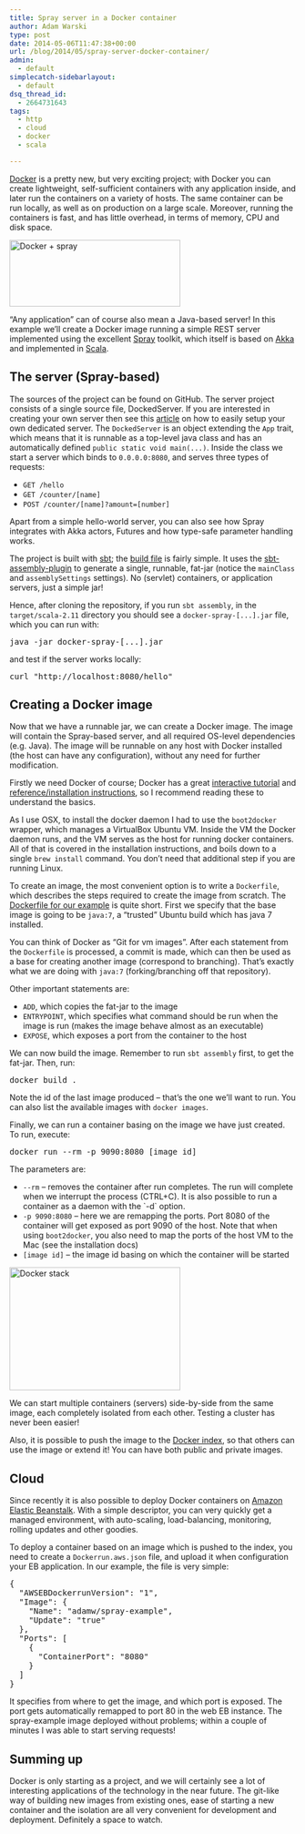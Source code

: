 ```yaml
---
title: Spray server in a Docker container
author: Adam Warski
type: post
date: 2014-05-06T11:47:38+00:00
url: /blog/2014/05/spray-server-docker-container/
admin:
  - default
simplecatch-sidebarlayout:
  - default
dsq_thread_id:
  - 2664731643
tags:
  - http
  - cloud
  - docker
  - scala

---
```

[Docker][1] is a pretty new, but very exciting project; with Docker you can create lightweight, self-sufficient containers with any application inside, and later run the containers on a variety of hosts. The same container can be run locally, as well as on production on a large scale. Moreover, running the containers is fast, and has little overhead, in terms of memory, CPU and disk space.

<a href="http://www.warski.org/blog/2014/05/spray-server-docker-container/docker-spray-3/" rel="attachment wp-att-1269"><img loading="lazy" decoding="async" src="http://www.warski.org/blog/wp-content/uploads/2014/05/Docker-+-spray1-300x117.jpg" alt="Docker + spray" width="300" height="117" class="aligncenter size-medium wp-image-1269" srcset="https://www.warski.org/blog/wp-content/uploads/2014/05/Docker-+-spray1-300x117.jpg 300w, https://www.warski.org/blog/wp-content/uploads/2014/05/Docker-+-spray1-255x99.jpg 255w, https://www.warski.org/blog/wp-content/uploads/2014/05/Docker-+-spray1-210x82.jpg 210w, https://www.warski.org/blog/wp-content/uploads/2014/05/Docker-+-spray1.jpg 814w" sizes="(max-width: 300px) 100vw, 300px" /></a>

&#8220;Any application&#8221; can of course also mean a Java-based server! In this example we’ll create a Docker image running a simple REST server implemented using the excellent [Spray][2] toolkit, which itself is based on [Akka][3] and implemented in [Scala][4].

## The server (Spray-based)

The sources of the project can be found on GitHub. The server project consists of a single source file, DockedServer. If you are interested in creating your own server then see this [article][5] on how to easily setup your own dedicated server. The `DockedServer` is an object extending the `App` trait, which means that it is runnable as a top-level java class and has an automatically defined `public static void main(...)`. Inside the class we start a server which binds to `0.0.0.0:8080`, and serves three types of requests:

  * `GET /hello`
  * `GET /counter/[name]`
  * `POST /counter/[name]?amount=[number]`

Apart from a simple hello-world server, you can also see how Spray integrates with Akka actors, Futures and how type-safe parameter handling works.

The project is built with [sbt][6]; the [build file][7] is fairly simple. It uses the [sbt-assembly-plugin][8] to generate a single, runnable, fat-jar (notice the `mainClass` and `assemblySettings` settings). No (servlet) containers, or application servers, just a simple jar!

Hence, after cloning the repository, if you run `sbt assembly`, in the `target/scala-2.11` directory you should see a `docker-spray-[...].jar` file, which you can run with:

<pre>java -jar docker-spray-[...].jar
</pre>

and test if the server works locally:

<pre>curl "http://localhost:8080/hello"
</pre>

## Creating a Docker image

Now that we have a runnable jar, we can create a Docker image. The image will contain the Spray-based server, and all required OS-level dependencies (e.g. Java). The image will be runnable on any host with Docker installed (the host can have any configuration), without any need for further modification.

Firstly we need Docker of course; Docker has a great [interactive tutorial][9] and [reference/installation instructions][10], so I recommend reading these to understand the basics.

As I use OSX, to install the docker daemon I had to use the `boot2docker` wrapper, which manages a VirtualBox Ubuntu VM. Inside the VM the Docker daemon runs, and the VM serves as the host for running docker containers. All of that is covered in the installation instructions, and boils down to a single `brew install` command. You don&#8217;t need that additional step if you are running Linux.

To create an image, the most convenient option is to write a `Dockerfile`, which describes the steps required to create the image from scratch. The [Dockerfile for our example][11] is quite short. First we specify that the base image is going to be `java:7`, a “trusted” Ubuntu build which has java 7 installed.

You can think of Docker as &#8220;Git for vm images&#8221;. After each statement from the `Dockerfile` is processed, a commit is made, which can then be used as a base for creating another image (correspond to branching). That’s exactly what we are doing with `java:7` (forking/branching off that repository).

Other important statements are:

  * `ADD`, which copies the fat-jar to the image
  * `ENTRYPOINT`, which specifies what command should be run when the image is run (makes the image behave almost as an executable)
  * `EXPOSE`, which exposes a port from the container to the host

We can now build the image. Remember to run `sbt assembly` first, to get the fat-jar. Then, run:

<pre>docker build .
</pre>

Note the id of the last image produced &#8211; that’s the one we’ll want to run. You can also list the available images with `docker images`.

Finally, we can run a container basing on the image we have just created. To run, execute:

<pre>docker run --rm -p 9090:8080 [image id]
</pre>

The parameters are:

  * `--rm` &#8211; removes the container after run completes. The run will complete when we interrupt the process (CTRL+C). It is also possible to run a container as a daemon with the \`-d\` option.
  * `-p 9090:8080` &#8211; here we are remapping the ports. Port 8080 of the container will get exposed as port 9090 of the host. Note that when using `boot2docker`, you also need to map the ports of the host VM to the Mac (see the installation docs)
  * `[image id]` &#8211; the image id basing on which the container will be started

<a href="http://www.warski.org/blog/2014/05/spray-server-docker-container/docker-stack-5/" rel="attachment wp-att-1271"><img loading="lazy" decoding="async" src="http://www.warski.org/blog/wp-content/uploads/2014/05/Docker-stack2-300x216.png" alt="Docker stack" width="300" height="216" class="aligncenter size-medium wp-image-1271" srcset="https://www.warski.org/blog/wp-content/uploads/2014/05/Docker-stack2-300x216.png 300w, https://www.warski.org/blog/wp-content/uploads/2014/05/Docker-stack2-255x183.png 255w, https://www.warski.org/blog/wp-content/uploads/2014/05/Docker-stack2-210x151.png 210w, https://www.warski.org/blog/wp-content/uploads/2014/05/Docker-stack2.png 632w" sizes="(max-width: 300px) 100vw, 300px" /></a>

We can start multiple containers (servers) side-by-side from the same image, each completely isolated from each other. Testing a cluster has never been easier!

Also, it is possible to push the image to the [Docker index][12], so that others can use the image or extend it! You can have both public and private images.

## Cloud

Since recently it is also possible to deploy Docker containers on [Amazon Elastic Beanstalk][13]. With a simple descriptor, you can very quickly get a managed environment, with auto-scaling, load-balancing, monitoring, rolling updates and other goodies.

To deploy a container based on an image which is pushed to the index, you need to create a `Dockerrun.aws.json` file, and upload it when configuration your EB application. In our example, the file is very simple:

<pre>{
  "AWSEBDockerrunVersion": "1",
  "Image": {
    "Name": "adamw/spray-example",
    "Update": "true"
  },
  "Ports": [
    {
      "ContainerPort": "8080"
    }
  ]
}
</pre>

It specifies from where to get the image, and which port is exposed. The port gets automatically remapped to port 80 in the web EB instance. The spray-example image deployed without problems; within a couple of minutes I was able to start serving requests!

## Summing up

Docker is only starting as a project, and we will certainly see a lot of interesting applications of the technology in the near future. The git-like way of building new images from existing ones, ease of starting a new container and the isolation are all very convenient for development and deployment. Definitely a space to watch.

 [1]: https://www.docker.io/
 [2]: https://www.spray.io/
 [3]: http://akka.io/
 [4]: http://www.scala-lang.org/
 [5]: https://www.servermania.com/kb/articles/how-to-quickly-setup-your-own-web-server/
 [6]: http://www.scala-sbt.org/
 [7]: https://github.com/adamw/docker-spray-example/blob/master/build.sbt
 [8]: https://github.com/sbt/sbt-assembly
 [9]: https://www.docker.io/gettingstarted/
 [10]: http://docs.docker.io/installation/
 [11]: https://github.com/adamw/docker-spray-example/blob/master/Dockerfile
 [12]: https://index.docker.io/u/adamw/spray-example/
 [13]: https://aws.amazon.com/elasticbeanstalk/
